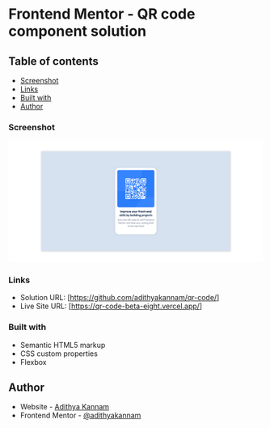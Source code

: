 # Frontend Mentor - QR code component solution


## Table of contents

  - [Screenshot](#screenshot)
  - [Links](#links)
  - [Built with](#built-with)
  - [Author](#author)




### Screenshot

![](./Screenshot.png)

### Links

- Solution URL: [https://github.com/adithyakannam/qr-code/]
- Live Site URL: [https://qr-code-beta-eight.vercel.app/]


### Built with

- Semantic HTML5 markup
- CSS custom properties
- Flexbox


## Author

- Website - [Adithya Kannam](https://www.adithyakannam.me/)
- Frontend Mentor - [@adithyakannam](https://frontendmentor.io/profile/adithyakannam)



